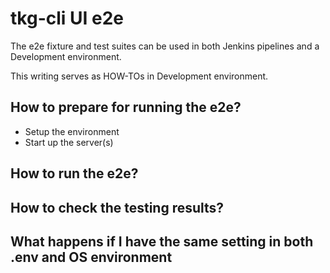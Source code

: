 # tkg-cli UI e2e

The e2e fixture and test suites can be used in both Jenkins pipelines
and a Development environment.

This writing serves as HOW-TOs in Development environment.

## How to prepare for running the e2e?

- Setup the environment
- Start up the server(s)

## How to run the e2e?

## How to check the testing results?

## What happens if I have the same setting in both .env and OS environment
